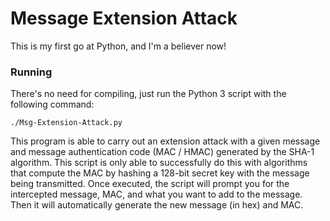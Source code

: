 # Message Extension Attack

This is my first go at Python, and I'm a believer now!

### Running
There's no need for compiling, just run the Python 3 script with the following command:
```
./Msg-Extension-Attack.py
```
This program is able to carry out an extension attack with a given message and message authentication code (MAC / HMAC) generated by the SHA-1 algorithm. This script is only able to successfully do this with algorithms that compute the MAC by hashing a 128-bit secret key with the message being transmitted. Once executed, the script will prompt you for the intercepted message, MAC, and what you want to add to the message. Then it will automatically generate the new message (in hex) and MAC.
